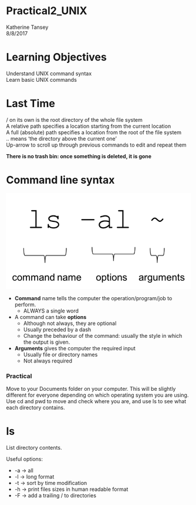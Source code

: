 # Practical2_UNIX
Katherine Tansey  
8/8/2017  

# Learning Objectives

Understand UNIX command syntax       
Learn basic UNIX commands              

# Last Time
/ on its own is the root directory of the whole file system        
A relative path specifies a location starting from the current location          
A full (absolute) path specifies a location from the root of the file system          
.. means ‘the directory above the current one’        
Up-arrow to scroll up through previous commands to edit and repeat them      

**There is no trash bin: once something is deleted, it is gone**    

# Command line syntax
![](pictures/syntax.png)    


* **Command** name tells the computer the operation/program/job to perform.
    * ALWAYS a single word
* A command can take **options**
    * Although not always, they are optional 
    * Usually preceded by a dash
    * Change the behaviour of the command: usually the style in which the output is given.
* **Arguments** gives the computer the required input
    * Usually file or directory names
    * Not always required
    
### Practical
Move to your Documents folder on your computer. This will be slightly different for everyone depending on which operating system you are using. Use cd and pwd to move and check where you are, and use ls to see what each directory contains.       

# ls
List directory contents.

Useful options:

* -a  $\rightarrow$ all
* -l  $\rightarrow$ long format
* -t  $\rightarrow$ sort by time modification
* -h  $\rightarrow$ print files sizes in human readable format
* -F  $\rightarrow$ add a trailing / to directories



